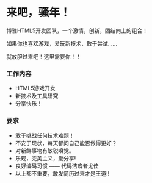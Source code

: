 来吧，骚年！
===

博雅HTML5开发团队，一个激情，创新，团结向上的组合！

如果你也喜欢游戏，爱玩新技术，敢于尝试……

就放胆过来吧！这里需要你！！


### 工作内容

* HTML5游戏开发
* 新技术及工具研究
* 分享快乐！


### 要求

* 敢于挑战任何技术难题！
* 不安于现状，每天都问自己能否做得更好？
* 对新鲜事物有敏锐嗅觉。
* 乐观，完美主义，爱分享!
* 良好编码习惯 —— 代码洁癖者尤佳
* 以上都不重要，敢发简历过来才是王道!!
